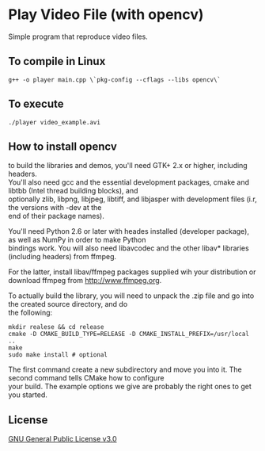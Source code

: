 # Play Video File (with opencv)
Simple program that reproduce video files.

## To compile in Linux
```console
g++ -o player main.cpp \`pkg-config --cflags --libs opencv\`
```

## To execute
```console
./player video_example.avi
```

## How to install opencv
to build the libraries and demos, you'll need GTK+ 2.x or higher, including headers.  
You'll also need gcc and the essential development packages, cmake and libtbb (Intel thread building blocks), and  
optionally zlib, libpng, libjpeg, libtiff, and libjasper with development files (i.r, the versions with -dev at the  
end of their package names).  

You'll need Python 2.6 or later with heades installed (developer package), as well as NumPy in order to make Python  
bindings work. You will also need libavcodec and the other libav* libraries (including headers) from ffmpeg.  

For the latter, install libav/ffmpeg packages supplied wih your distribution or download ffmpeg from http://www.ffmpeg.org.  

To actually build the library, you will need to unpack the .zip file and go into the created source directory, and do  
the following:

```console
mkdir realese && cd release  
cmake -D CMAKE_BUILD_TYPE=RELEASE -D CMAKE_INSTALL_PREFIX=/usr/local ..  
make  
sudo make install # optional
```

The first command create a new subdirectory and move you into it. The second command tells CMake how to configure  
your build. The example options we give are probably the right ones to get you started.  

## License
[GNU General Public License v3.0](https://www.gnu.org/licenses/gpl-3.0.html)
